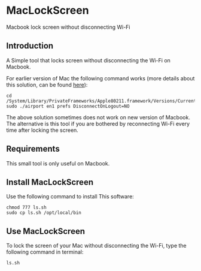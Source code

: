 # MacLockScreen
Macbook lock screen without disconnecting Wi-Fi

Introduction
----------------------
A Simple tool that locks screen without disconnecting the Wi-Fi on Macbook.

For earlier version of Mac the following command works (more details about this solution, can be found [here](http://apple.stackexchange.com/questions/71884/wi-fi-disconnects-when-i-lock-the-mac)):
```
cd /System/Library/PrivateFrameworks/Apple80211.framework/Versions/Current/Resources
sudo ./airport en1 prefs DisconnectOnLogout=NO
```
The above solution sometimes does not work on new version of Macbook. The alternative is this tool if you are bothered by reconnecting Wi-Fi every time after locking the screen.


Requirements
----------------------
This small tool is only useful on Macbook.


Install MacLockScreen
----------------------
Use the following command to install This software:
```
chmod 777 ls.sh
sudo cp ls.sh /opt/local/bin
```

Use MacLockScreen
-----------------
To lock the screen of your Mac without disconnecting the Wi-Fi, type the following command in terminal:
```
ls.sh
```